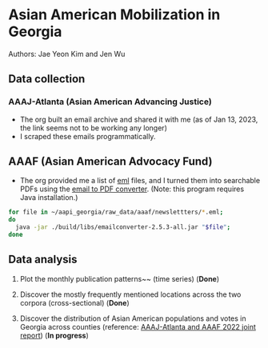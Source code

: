 # Asian American Mobilization in Georgia

Authors: Jae Yeon Kim and Jen Wu

## Data collection

### AAAJ-Atlanta (Asian American Advancing Justice)

* The org built an email archive and shared it with me (as of Jan 13, 2023, the link seems not to be working any longer)
* I scraped these emails programmatically. 

## AAAF (Asian American Advocacy Fund)

* The org provided me a list of [eml](https://www.loc.gov/preservation/digital/formats/fdd/fdd000388.shtml#:~:text=EML%2C%20short%20for%20electronic%20mail,as%20some%20other%20email%20programs.) files, and I turned them into searchable PDFs using the [email to PDF converter](https://github.com/nickrussler/email-to-pdf-converter). (Note: this program requires Java installation.) 

```sh
for file in ~/aapi_georgia/raw_data/aaaf/newslettters/*.eml; 
do
  java -jar ./build/libs/emailconverter-2.5.3-all.jar "$file";
done
```

## Data analysis

1. Plot the monthly publication patterns~~ (time series) (**Done**)

2. Discover the mostly frequently mentioned locations across the two corpora (cross-sectional) (**Done**)

3. Discover the distribution of Asian American populations and votes in Georgia across counties (reference: [AAAJ-Atlanta and AAAF 2022 joint report](https://static1.squarespace.com/static/5f0cc12a064e9716d52e6052/t/62dff75d3738db631340742d/1658845029456/AAPI_Report_v4.pdf)) (**In progress**)